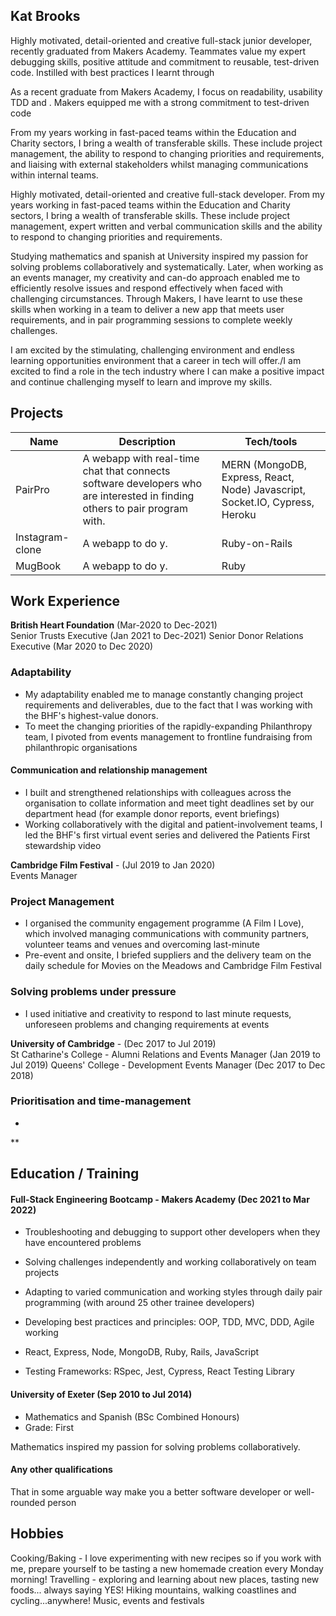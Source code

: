## Kat Brooks

Highly motivated, detail-oriented and creative full-stack junior developer, recently graduated from Makers Academy. Teammates value my expert debugging skills, positive attitude and commitment to reusable, test-driven code.  Instilled with best practices I learnt through 

As a recent graduate from Makers Academy, I focus on readability, usability TDD and . Makers equipped me with a strong commitment to test-driven code  

From my years working in fast-paced teams within the Education and Charity sectors, I bring a wealth of transferable skills. These include project management, the ability to respond to changing priorities and requirements, and liaising with external stakeholders whilst managing communications within internal teams. 

Highly motivated, detail-oriented and creative full-stack developer. From my years working in fast-paced teams within the Education and Charity sectors, I bring a wealth of transferable skills. These include project management, expert written and verbal communication skills and the ability to respond to changing priorities and requirements. 

Studying mathematics and spanish at University inspired my passion for solving problems collaboratively and systematically. Later, when working as an events manager, my creativity and can-do approach enabled me to efficiently resolve issues and respond effectively when faced with challenging circumstances. Through Makers, I have learnt to use these skills when working in a team to deliver a new app that meets user requirements, and in pair programming sessions to complete weekly challenges. 

I am excited by the stimulating, challenging environment and endless learning opportunities environment that a career in tech will offer./I am excited to find a role in the tech industry where I can make a positive impact and continue challenging myself to learn and improve my skills. 


## Projects

| Name              | Description                           | Tech/tools        |
| ------------------| -----------------             | ----------------- |
| PairPro           | A webapp with real-time chat that connects software developers who are interested in finding others to pair program with. | MERN (MongoDB, Express, React, Node) Javascript, Socket.IO, Cypress, Heroku |
| Instagram-clone   | A webapp to do y. | Ruby-on-Rails              |
| MugBook           | A webapp to do y. | Ruby              |

## Work Experience 

**British Heart Foundation** (Mar-2020 to Dec-2021)  
Senior Trusts Executive (Jan 2021 to Dec-2021)
Senior Donor Relations Executive (Mar 2020 to Dec 2020)

### Adaptability
- My adaptability enabled me to manage constantly changing project requirements and deliverables, due to the fact that I was working with the BHF's highest-value donors.
- To meet the changing priorities of the rapidly-expanding Philanthropy team, I pivoted from events management to frontline fundraising from philanthropic organisations

#### Communication and relationship management
- I built and strengthened relationships with colleagues across the organisation to collate information and meet tight deadlines set by our department head (for example donor reports, event briefings)
- Working collaboratively with the digital and patient-involvement teams, I led the BHF's first virtual event series and delivered the Patients First stewardship video

**Cambridge Film Festival** - (Jul 2019 to Jan 2020)  
Events Manager

### Project Management
- I organised the community engagement programme (A Film I Love), which involved managing communications with community partners, volunteer teams and venues and overcoming last-minute 
- Pre-event and onsite, I briefed suppliers and the delivery team on the daily schedule for Movies on the Meadows and Cambridge Film Festival
### Solving problems under pressure
- I used initiative and creativity to respond to last minute requests, unforeseen problems and changing requirements at events 

**University of Cambridge** - (Dec 2017 to Jul 2019)  
St Catharine's College - Alumni Relations and Events Manager (Jan 2019 to Jul 2019)
Queens' College - Development Events Manager (Dec 2017 to Dec 2018)

### Prioritisation and time-management
- 
**

## Education / Training

#### Full-Stack Engineering Bootcamp - Makers Academy (Dec 2021 to Mar 2022)
- Troubleshooting and debugging to support other developers when they have encountered problems
- Solving challenges independently and working collaboratively on team projects
- Adapting to varied communication and working styles through daily pair programming (with around 25 other trainee developers)

- Developing best practices and principles: OOP, TDD, MVC, DDD, Agile working
- React, Express, Node, MongoDB, Ruby, Rails, JavaScript
- Testing Frameworks: RSpec, Jest, Cypress, React Testing Library

#### University of Exeter (Sep 2010 to Jul 2014)

- Mathematics and Spanish (BSc Combined Honours)
- Grade: First

Mathematics inspired my passion for solving problems collaboratively.

#### Any other qualifications

That in some arguable way make you a better software developer or well-rounded person

## Hobbies

Cooking/Baking - I love experimenting with new recipes so if you work with me, prepare yourself to be tasting a new homemade creation every Monday morning!
Travelling - exploring and learning about new places, tasting new foods... always saying YES!
Hiking mountains, walking coastlines and cycling...anywhere! 
Music, events and festivals
